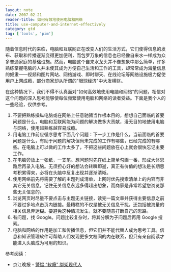 ```yaml
---
layout: note
date: 2007-02-21
reader-title: 如何有效地使用电脑和网络
title: use-computer-and-internet-effectively
category: gtd
tag: ['tools', 'pim']
---
```


随着信息时代的来临，电脑和互联网正在改变人们的生活方式，它们使得信息的发布、获取和传播逐渐变得更加便利，而包罗万象的信息也已经像自来水一样成为众多普通家庭的基础设施。然而，电脑这个自来水龙头并不像想象中那么简单，许多熟练掌握电脑的人并未使其成为方便自己生活和工作的工具，却常常成为海量信息的奴隶——视频和图片网站、网络游戏、即时聊天、在线论坛等网络设施极力促使用户上网成瘾，部分商家却从所谓的"眼球经济"中大发横财。

在这种情况下，我们不得不认真面对"如何高效地使用电脑和网络"的问题，相信对这个问题的深入思考能够使每位频繁使用电脑和网络的读者受益。下面是我个人的一些经验，仅供参考。

1. 不要把熟练操纵电脑或在网络上任意驰骋当作根本目的，想想自己面临的首要问题是什么，电脑和互联网能为问题的解决做多大贡献，漫无目的地使用电脑与网络，使用越熟练越容易成瘾。
2. 用电脑工作前应循序思考下面几个问题：下一步工作是什么，当前面临的首要问题是什么，有助于问题的解决但尚未完成的工作有哪些，已经完成的有哪些。在电脑上可以做的工作太多了，不把这些问题放在心上就会很快忘记主要工作。
3. 在电脑旁放上一张纸，一支笔。想问题时先在纸上简单勾画一番，形成大体思路后再录入电脑。无须担心好的想法会转瞬即逝，真正有价值的想法是长期思考积累得来，必将在头脑中反复出现并逐渐清晰。
4. 使用网络前先将需要了解的主题列成清单，上网时优先搜索清单上的内容而非其它无关信息。记住无关信息永远多得超出想象，而商家是非常希望您浏览那些无关信息的。
5. 浏览网页时尽量不要点击与主题无关链接，读完一篇文章并获得主要信息之前不要过多地点击页内链接。最糟糕的不仅是被无关信息干扰，还包括被海量的相关信息弄迷糊。要避免这种情况发生，就不要随意打断自己的思路。
6. 有问题，找 Google。问题比较复杂时，将其分解为子问题后再用 Google 搜索。
7. 电脑和网络的作用是加工和传播信息，但它们并不能代替人成为思考工具。信息和知识管理软件可帮助人们发现更多文档间的内在联系，但只有亲自阅读才能进入头脑成为可用的知识。

参考阅读：

* 京江晚报 - [警惕 “软瘾” 绑架现代人](http://www.jsw.com.cn/site3/jjwb/html/2011-08/05/content_1578475.htm)  
